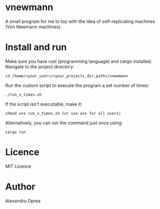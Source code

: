 # vnewmann
A small program for me to toy with the idea of self-replicating machines (Von Newmann machines).

# Install and run
Make sure you have rust (programming language) and cargo installed.
Navigate to the project directory:

    cd /home/<your_user>/<your_projects_dir_path>/vnewmann

Run the custom script to execute the program a set number of times:

    ./run_x_times.sh

If the script isn't executable, make it:

    chmod u+x run_x_times.sh (or use a+x for all users)

Alternatively, you can run the command just once using:

    cargo run

# Licence
MIT Licence

# Author
Alexandru Oprea
